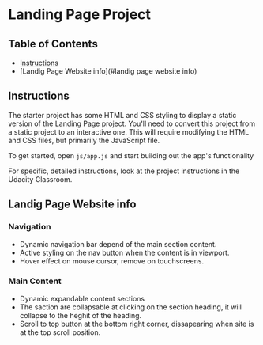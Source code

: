 # Landing Page Project

## Table of Contents

* [Instructions](#instructions)
* [Landig Page Website info](#landig page website info)

## Instructions

The starter project has some HTML and CSS styling to display a static version of the Landing Page project. You'll need to convert this project from a static project to an interactive one. This will require modifying the HTML and CSS files, but primarily the JavaScript file.

To get started, open `js/app.js` and start building out the app's functionality

For specific, detailed instructions, look at the project instructions in the Udacity Classroom.

## Landig Page Website info

### Navigation

- Dynamic navigation bar depend of the main section content.
- Active styling on the nav button when the content is in viewport.
- Hover effect on mouse cursor, remove on touchscreens.

### Main Content

- Dynamic expandable content sections
- The saction are collapsable at clicking on the section heading, it will collapse to the heghit of the heading.
- Scroll to top button at the bottom right corner, dissapearing when site is at the top scroll position.

